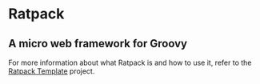 Ratpack
=======

A micro web framework for Groovy
--------------------------------

For more information about what Ratpack is and how to use it, refer to the [Ratpack Template](https://github.com/tlberglund/ratpack-template) project.


